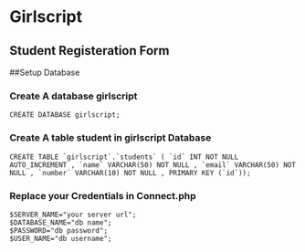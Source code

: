 # Girlscript

## Student Registeration Form

##Setup Database

### Create A database girlscript
```
CREATE DATABASE girlscript;
```
### Create A table student in girlscript Database
```
CREATE TABLE `girlscript`.`students` ( `id` INT NOT NULL AUTO_INCREMENT , `name` VARCHAR(50) NOT NULL , `email` VARCHAR(50) NOT NULL , `number` VARCHAR(10) NOT NULL , PRIMARY KEY (`id`));
```
### Replace your Credentials in Connect.php
```
$SERVER_NAME="your server url";
$DATABASE_NAME="db name";
$PASSWORD="db password";
$USER_NAME="db username";

```
